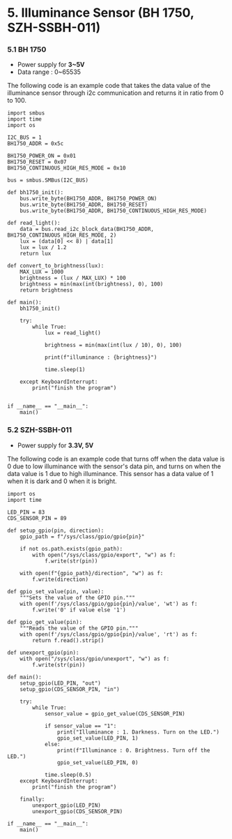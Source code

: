# 5. Illuminance Sensor (BH 1750, SZH-SSBH-011)
### 5.1 BH 1750
* Power supply for **3~5V**
* Data range : 0~65535

The following code is an example code that takes the data value of the illuminance sensor through i2c communication and returns it in ratio from 0 to 100.
```
import smbus
import time
import os
 
I2C_BUS = 1
BH1750_ADDR = 0x5c
 
BH1750_POWER_ON = 0x01
BH1750_RESET = 0x07
BH1750_CONTINUOUS_HIGH_RES_MODE = 0x10
 
bus = smbus.SMBus(I2C_BUS)
 
def bh1750_init():
    bus.write_byte(BH1750_ADDR, BH1750_POWER_ON)
    bus.write_byte(BH1750_ADDR, BH1750_RESET)
    bus.write_byte(BH1750_ADDR, BH1750_CONTINUOUS_HIGH_RES_MODE)
 
def read_light():
    data = bus.read_i2c_block_data(BH1750_ADDR, BH1750_CONTINUOUS_HIGH_RES_MODE, 2)
    lux = (data[0] << 8) | data[1]
    lux = lux / 1.2
    return lux
 
def convert_to_brightness(lux):
    MAX_LUX = 1000
    brightness = (lux / MAX_LUX) * 100
    brightness = min(max(int(brightness), 0), 100)
    return brightness
 
def main():
    bh1750_init()
 
    try:
        while True:
            lux = read_light()
 
            brightness = min(max(int(lux / 10), 0), 100)
 
            print(f"illuminance : {brightness}")
 
            time.sleep(1)
 
    except KeyboardInterrupt:
        print("finish the program")
 
 
if __name__ == "__main__":
    main()
```
### 5.2 SZH-SSBH-011
* Power supply for **3.3V, 5V**

The following code is an example code that turns off when the data value is 0 due to low illuminance with the sensor's data pin, and turns on when the data value is 1 due to high illuminance.
This sensor has a data value of 1 when it is dark and 0 when it is bright.
```
import os
import time

LED_PIN = 83
CDS_SENSOR_PIN = 89

def setup_gpio(pin, direction):
    gpio_path = f"/sys/class/gpio/gpio{pin}"

    if not os.path.exists(gpio_path):
        with open("/sys/class/gpio/export", "w") as f:
            f.write(str(pin))

    with open(f"{gpio_path}/direction", "w") as f:
        f.write(direction)

def gpio_set_value(pin, value):
    """Sets the value of the GPIO pin."""
    with open(f'/sys/class/gpio/gpio{pin}/value', 'wt') as f:
        f.write('0' if value else '1')

def gpio_get_value(pin):
    """Reads the value of the GPIO pin."""
    with open(f'/sys/class/gpio/gpio{pin}/value', 'rt') as f:
        return f.read().strip()

def unexport_gpio(pin):
    with open("/sys/class/gpio/unexport", "w") as f:
        f.write(str(pin))

def main():
    setup_gpio(LED_PIN, "out")
    setup_gpio(CDS_SENSOR_PIN, "in")

    try:
        while True:
            sensor_value = gpio_get_value(CDS_SENSOR_PIN)

            if sensor_value == "1":
                print("Illuminance : 1. Darkness. Turn on the LED.")
                gpio_set_value(LED_PIN, 1)
            else:
                print(f"Illuminance : 0. Brightness. Turn off the LED.")
                gpio_set_value(LED_PIN, 0)

            time.sleep(0.5)
    except KeyboardInterrupt:
        print("finish the program")

    finally:
        unexport_gpio(LED_PIN)
        unexport_gpio(CDS_SENSOR_PIN)

if __name__ == "__main__":
    main()
```
